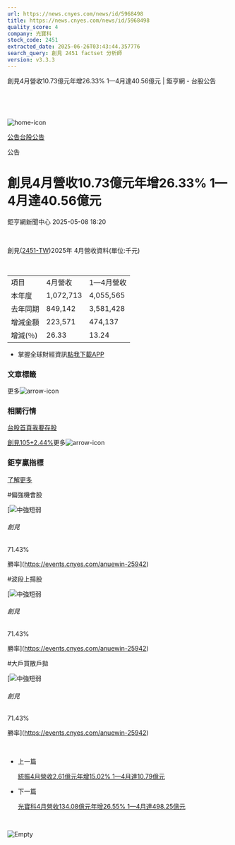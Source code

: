 ```yaml
---
url: https://news.cnyes.com/news/id/5968498
title: https://news.cnyes.com/news/id/5968498
quality_score: 4
company: 光寶科
stock_code: 2451
extracted_date: 2025-06-26T03:43:44.357776
search_query: 創見 2451 factset 分析師
version: v3.3.3
---
```


創見4月營收10.73億元年增26.33% 1—4月達40.56億元 | 鉅亨網 - 台股公告

‌

‌

![home-icon](/assets/icons/breadCrumb/symbol-icon-home.svg)

[公告](/news/cat/announcement)[台股公告](/news/cat/tw_bull)

公告

# 創見4月營收10.73億元年增26.33% 1—4月達40.56億元

鉅亨網新聞中心 2025-05-08 18:20

‌

創見([2451-TW](https://www.cnyes.com/twstock/2451))2025年 4月營收資料(單位:千元)

‌

|  |  |  |
| --- | --- | --- |
| 項目 | 4月營收 | 1—4月營收 |
| 本年度 | 1,072,713 | 4,055,565 |
| 去年同期 | 849,142 | 3,581,428 |
| 增減金額 | 223,571 | 474,137 |
| 增減(％) | 26.33 | 13.24 |

* 掌握全球財經資訊[點我下載APP](http://www.cnyes.com/app/?utm_source=mweb&utm_medium=HamMenuBanner&utm_campaign=fixed&utm_content=entr)

### 文章標籤

更多![arrow-icon](/assets/icons/arrows/arrow-down.svg)

### 相關行情

[台股首頁](https://www.cnyes.com/twstock)[我要存股](https://supr.link/8OHaU)

[創見105+2.44%](https://www.cnyes.com/twstock/2451)更多![arrow-icon](/assets/icons/arrows/arrow-down.svg)

### 鉅亨贏指標

[了解更多](https://events.cnyes.com/anuewin-25942)

#偏強機會股

[![中強短弱](/assets/icons/win-indicator/long-to-short.svg)

###### 創見

71.43%

勝率](https://events.cnyes.com/anuewin-25942)

#波段上揚股

[![中強短弱](/assets/icons/win-indicator/long-to-short.svg)

###### 創見

71.43%

勝率](https://events.cnyes.com/anuewin-25942)

#大戶買散戶拋

[![中強短弱](/assets/icons/win-indicator/long-to-short.svg)

###### 創見

71.43%

勝率](https://events.cnyes.com/anuewin-25942)

‌

* 上一篇

  [統振4月營收2.61億元年增15.02% 1—4月達10.79億元](/news/id/5968893)
* 下一篇

  [光寶科4月營收134.08億元年增26.55% 1—4月達498.25億元](/news/id/5967686)

‌

![Empty](/assets/icons/skeleton/empty-image.svg)

‌